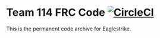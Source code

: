 # Team 114 FRC Code [![CircleCI][status-badge]][circle-ci-link]

This is the permanent code archive for Eaglestrike.

[status-badge]:
https://circleci.com/gh/Eaglestrike/robot-code.svg?style=shield&circle-token=fa3c635014589e4ba3c54e5f819a593109a45f8c
[circle-ci-link]:
https://circleci.com/gh/Eaglestrike/robot-code
